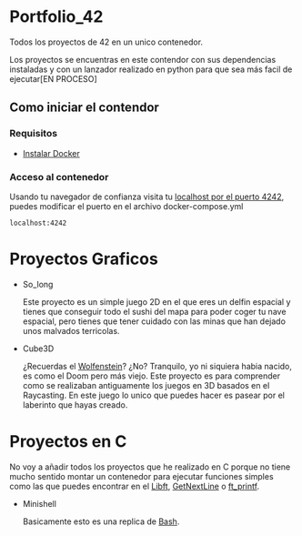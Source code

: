 # Portfolio_42
Todos los proyectos de 42 en un unico contenedor.

Los proyectos se encuentras en este contendor con sus dependencias instaladas y con un lanzador realizado en python para que sea más facil de ejecutar[EN PROCESO]

## Como iniciar el contendor
### Requisitos
* [Instalar Docker](https://www.docker.com/get-started/)
### Acceso al contenedor
Usando tu navegador de confianza visita tu [localhost por el puerto 4242](http://localhost:4242), puedes modificar el puerto en el archivo docker-compose.yml

	localhost:4242
# Proyectos Graficos

* So_long

	Este proyecto es un simple juego 2D en el que eres un delfin espacial y tienes que conseguir todo el sushi del mapa para poder coger tu nave espacial, pero tienes que tener cuidado con las minas que han dejado unos malvados terricolas.

* Cube3D

	¿Recuerdas el [Wolfenstein](http://wolf3d.atw.hu/)? ¿No? Tranquilo, yo ni siquiera habia nacido, es como el Doom pero más viejo. Este proyecto es para comprender como se realizaban antiguamente los juegos en 3D basados en el Raycasting. En este juego lo unico que puedes hacer es pasear por el laberinto que hayas creado.

# Proyectos en C

No voy a añadir todos los proyectos que he realizado en C porque no tiene mucho sentido montar un contenedor para ejecutar funciones simples como las que puedes encontrar en el [Libft](https://github.com/SergioDiazDev/Libft), [GetNextLine](https://github.com/SergioDiazDev/Get_Next_Line) o [ft_printf](https://github.com/SergioDiazDev/ft_printf).

* Minishell

	Basicamente esto es una replica de [Bash](https://es.wikipedia.org/wiki/Bash).
